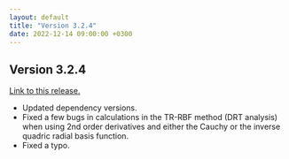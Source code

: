 ```yaml
---
layout: default
title: "Version 3.2.4"
date: 2022-12-14 09:00:00 +0300
---
```


## Version 3.2.4

[Link to this release.](https://github.com/vyrjana/pyimpspec/releases/tag/3.2.4)

- Updated dependency versions.
- Fixed a few bugs in calculations in the TR-RBF method (DRT analysis) when using 2nd order derivatives and either the Cauchy or the inverse quadric radial basis function.
- Fixed a typo.
